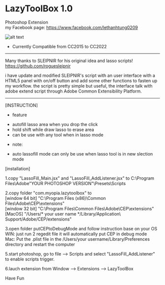 # LazyToolBox 1.0
Photoshop Extension<br />
my Facebook page: https://www.facebook.com/lethanhtung0209

![alt text](https://github.com/m-myopia/LazyToolBox/blob/master/README_IMG/interface.jpg)

* Currently Compatible from CC2015 to CC2022
----------------------------------------------------------------------------------------------------
Many thanks to SLEIPNIR for his original idea and lasso scripts!<br />
https://github.com/roguesleipnir

i have update and modified SLEIPNIR's script with an user interface with a HTML5 panel with on/off button and add some other functions to fasten up my workflow.
the script is pretty simple but useful, the interface talk with adobe extend script through Adobe Common Extensibility Platform.

----------------------------------------------------------------------------------------------------

[INSTRUCTION]

* feature
- autofill lasso area when you drop the click
- hold shift while draw lasso to erase area
- can be use with any tool when in lasso mode

* note: 
- auto lassofill mode can only be use when lasso tool is in new slection mode

[installation]

1.copy "LassoFill_Main.jsx" and "LassoFill_AddListener.jsx" to  C:\Program Files\Adobe\"YOUR PHOTOSHOP VERSION"\Presets\Scripts

2.copy folder "com.myopia.lazytoolbox" to 
<br>
[window 64 bit]
"C:\Program Files (x86)\Common Files\Adobe\CEP\extensions"
<br>
[window 32 bit]
"C:\Program Files\Common Files\Adobe\CEP\extensions"
<br>
[MacOS]
"/Users/* your user name */Library/Application\ Support/Adobe/CEP/extensions"

3.open folder putCEPtoDebugMode and follow instruction base on your OS
<br>
WIN:
just run 2 regedit file it will automatically put CEP in debug mode
<br>
Mac:
Put the .plist file in the /Users/your username/Library/Preferences directory and restart the computer

5.start photoshop, go to file --> Scripts and select "LassoFill_AddListener" to enable scripts trigger.

6.lauch extension from Window --> Extensions --> LazyToolBox



Have Fun


